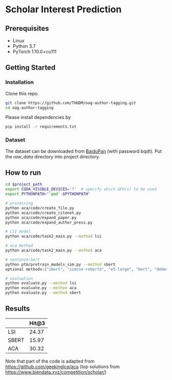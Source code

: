 # Scholar Interest Prediction

## Prerequisites

- Linux
- Python 3.7
- PyTorch 1.10.0+cu111

## Getting Started

### Installation

Clone this repo.

```bash
git clone https://github.com/THUDM/oag-author-tagging.git
cd oag-author-tagging
```

Please install dependencies by

```bash
pip install -r requirements.txt
```

### Dataset

The dataset can be downloaded from [BaiduPan](https://pan.baidu.com/s/1Mjd8KH5hutHu-R6oyBNJSw) (with password bqdt). Put the _raw_data_ directory into project directory.

## How to run

```bash
cd $project_path
export CUDA_VISIBLE_DEVICES='?'  # specify which GPU(s) to be used
export PYTHONPATH="`pwd`:$PYTHONPATH"

# processing
python aca/code/create_file.py
python aca/code/create_citenet.py
python aca/code/expand_paper.py
python aca/code/expand_author_press.py

# LSI model
python aca/code/task2_main.py --method lsi

# aca method
python aca/code/task2_main.py --method aca

# sentence-bert
python ptm/pretrain_models_sim.py --method sbert
optional methods:["sbert", "simcse-roberta", "e5-large", "bert", "deberta-base", "deberta-v3-large", "gte-large", "bge-large", "e5-large-v2", "sentence-t5-xxl", "simcse-bert"]

# evaluation
python evaluate.py --method lsi
python evaluate.py --method aca
python evaluate.py --method sbert

```

## Results

|       | Hit@3 |
| ----- | ----- |
| LSI   | 24.37 |
| SBERT | 15.97 |
| ACA   | 30.32 |

Note that part of the code is adapted from https://github.com/geekinglcq/aca (top solutions from https://www.biendata.xyz/competition/scholar/)
